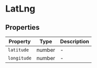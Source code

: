 # LatLng

## Properties

| Property | Type | Description |
|----------|------|-------------|
| `latitude` | number | - |
| `longitude` | number | - |
